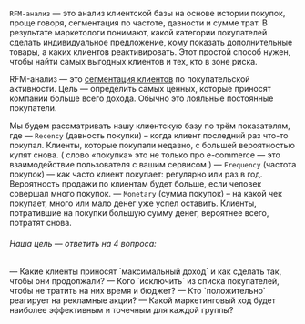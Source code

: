 `RFM-анализ` — это анализ клиентской базы на основе истории покупок, проще говоря, сегментация по частоте, давности и сумме трат. В результате маркетологи понимают, какой категории покупателей сделать индивидуальное предложение, кому показать дополнительные товары, а каких клиентов реактивировать. Этот простой способ нужен, чтобы найти самых выгодных клиентов и тех, кто в зоне риска.

RFM-анализ — это [сегментация клиентов](https://altcraft.com/ru/blog/segmentaciya-celevoj-auditorii) по покупательской активности. Цель — определить самых ценных, которые приносят компании больше всего дохода. Обычно это лояльные постоянные покупатели.

Мы будем рассматривать нашу клиентскую базу по трём показателям, где
— `Recency` (давность покупки) – когда клиент последний раз что-то покупал. Клиенты, которые покупали недавно, с большей вероятностью купят снова. ( слово «покупка» это не только про e-commerce — это взаимодействие пользователя с вашим сервисом )
— `Frequency` (частота покупок) — как часто клиент покупает: регулярно или раз в год. Вероятность продажи по клиентам будет больше, если человек совершал много покупок.
— `Monetary` (сумма покупок) – на какой чек покупает, много или мало денег уже успел оставить. Клиенты, потратившие на покупки большую сумму денег, вероятнее всего, потратят снова.

<h6>Наша цель — ответить на 4 вопроса:</h6>
— Какие клиенты приносят `максимальный доход` и как сделать так, чтобы они продолжали?
— Кого `исключить` из списка покупателей, чтобы не тратить на них время и бюджет?
— Кто `положительно` реагирует на рекламные акции?
— Какой маркетинговый ход будет наиболее эффективным и точечным для каждой группы?


